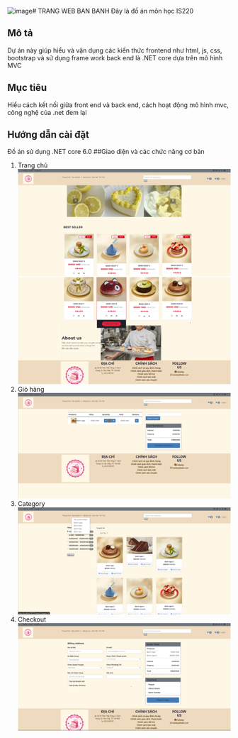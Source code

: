 ![image](https://github.com/nguyenduongchitam/CakeShopFrameWork/assets/121116732/ee02e7e0-ff07-43cd-91f5-3db7311b4982)# TRANG WEB BAN BANH 
Đây là đồ án môn học IS220
## Mô tả
 Dự án này giúp hiểu và vận dụng các kiến thức frontend như html, js, css, bootstrap và sử dụng frame work back end là .NET core dựa trên mô hình MVC   
## Mục tiêu 
Hiểu cách kết nối giữa front end và back end, cách hoạt động mô hình mvc, công nghệ của .net đem lại
## Hướng dẫn cài đặt 
Đồ án sử dụng .NET core 6.0
##Giao diện và các chức năng cơ bản 

1. Trang chủ 
![example](home_page.png)
![example](home_page2.png)
2. Giỏ hàng
![example](cart.png)
3. Category
![example](category.png)
4. Checkout
![example](checkout.png)
